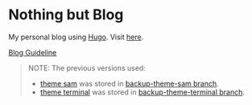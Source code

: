 # Nothing but Blog

My personal blog using [Hugo](https://gohugo.io/). Visit [here](https://ntk148v.github.io/blog).

[Blog Guideline](https://ntk148v.github.io/blog/posts/blog-guideline/)

> NOTE: The previous versions used:
> * [theme sam](./themes/sam/) was stored in [backup-theme-sam branch](https://github.com/ntk148v/blog/tree/backup-theme-sam).
> * [theme terminal](https://github.com/ntk148v/hugo-theme-terminal) was stored in [backup-theme-terminal branch](https://github.com/ntk148v/blog/tree/backup-theme-terminal).
